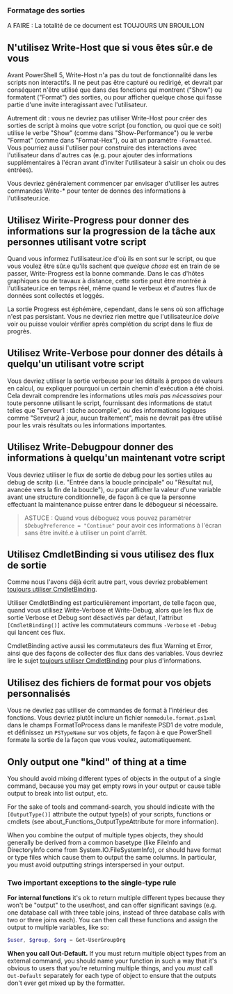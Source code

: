 ### Formatage des sorties

A FAIRE : La totalité de ce document est TOUJOURS UN BROUILLON

## N'utilisez Write-Host que si vous êtes sûr.e de vous

Avant PowerShell 5, Write-Host n'a pas du tout de fonctionnalité dans les scripts non interactifs. Il ne peut pas être capturé ou redirigé, et devrait par conséquent n'être utilisé que dans des fonctions qui montrent ("Show") ou formatent ("Format") des sorties, ou pour afficher quelque chose qui fasse partie d'une invite interagissant avec l'utilisateur.

Autrement dit : vous ne devriez pas utiliser Write-Host pour créer des sorties de script à moins que votre script (ou fonction, ou quoi que ce soit) utilise le verbe "Show" (comme dans "Show-Performance") ou le verbe "Format" (comme dans "Format-Hex"), ou ait un paramètre `-Formatted`. Vous pourriez aussi l'utiliser pour construire des interactions avec l'utilisateur dans d'autres cas (e.g. pour ajouter des informations supplémentaires à l'écran avant d'inviter l'utilisateur à saisir un choix ou des entrées).

Vous devriez généralement commencer par envisager d'utiliser les autres commandes Write-* pour tenter de donnes des informations à l'utilisateur.ice.

## Utilisez Wirite-Progress pour donner des informations sur la progression de la tâche aux personnes utilisant votre script

Quand vous informez l'utilisateur.ice d'où ils en sont sur le script, ou que vous voulez être sûr.e qu'ils sachent que _quelque chose_ est en train de se passer, Write-Progress est la bonne commande. Dans le cas d'hôtes graphiques ou de travaux à distance, cette sortie peut être montrée à l'utilisateur.ice en temps réel, même quand le verbeux et d'autres flux de données sont collectés et loggés.

La sortie Progress est éphémère, cependant, dans le sens où son affichage n'est pas persistant. Vous ne devriez rien mettre que l'utilisateur.ice _doive_ voir ou puisse vouloir vérifier après complétion du script dans le flux de progrès.

## Utilisez Write-Verbose pour donner des détails à quelqu'un utilisant votre script

Vous devriez utiliser la sortie verbeuse pour les détails à propos de valeurs en calcul, ou expliquer pourquoi un certain chemin d'exécution a été choisi. Cela devrait comprendre les informations utiles _mais pas nécessaires_ pour toute personne utilisant le script, fournissant des informations de statut telles que "Serveur1 : tâche accomplie", ou des informations logiques comme "Serveur2 à jour, aucun traitement", mais ne devrait pas être utilisé pour les vrais résultats ou les informations importantes.

## Utilisez Write-Debugpour donner des informations à quelqu'un maintenant votre script

Vous devriez utiliser le flux de sortie de debug pour les sorties utiles au debug de scritp (i.e. "Entrée dans la boucle principale" ou "Résultat nul, avancée vers la fin de la boucle"), ou pour afficher la valeur d'une variable avant une structure conditionnelle, de façon à ce que la personne effectuant la maintenance puisse entrer dans le débogueur si nécessaire.

> ASTUCE : Quand vous déboguez vous pouvez paramétrer `$DebugPreference = "Continue"` pour avoir ces informations à l'écran sans être invité.e à utiliser un point d'arrêt.

## Utilisez CmdletBinding si vous utilisez des flux de sortie

Comme nous l'avons déjà écrit autre part, vous devriez probablement [toujours utiliser CmdletBinding](../Style-Guide/Code-Layout-and-Formatting.md#always-start-with-cmdletbinding).

Utiliser CmdletBinding est particulièrement important, de telle façon que, quand vous utilisez Write-Verbose et Write-Debug, alors que les flux de sortie Verbose et Debug sont désactivés par défaut, l'attribut `[CmdletBinding()]` active les commutateurs communs `-Verbose` et `-Debug` qui lancent ces flux.

CmdletBinding active aussi les commutateurs des flux Warning et Error, ainsi que des façons de collecter des flux dans des variables. Vous devriez lire le sujet [toujours utiliser CmdletBinding](../Style-Guide/Code-Layout-and-Formatting.md#always-start-with-cmdletbinding) pour plus d'informations.

## Utilisez des fichiers de format pour vos objets personnalisés

Vous ne devriez pas utiliser de commandes de format à l'intérieur des fonctions. Vous devriez plutôt inclure un fichier `nommodule.format.ps1xml` dans le champs FormatToProcess dans le manifeste PSD1 de votre module, et définissez un `PSTypeName` sur vos objets, fe façon à e que PowerShell formate la sortie de la façon que vous voulez, automatiquement.

## Only output one "kind" of thing at a time

You should avoid mixing different types of objects in the output of a single command, because you may get empty rows in your output or cause table output to break into list output, etc.

For the sake of tools and command-search, you should indicate with the `[OutputType()]` attribute the output type(s) of your scripts, functions or cmdlets (see about_Functions_OutputTypeAttribute for more information).

When you combine the output of multiple types objects, they should generally be derived from a common basetype (like FileInfo and DirectoryInfo come from System.IO.FileSystemInfo), or should have format or type files which cause them to output the same columns. In particular, you must avoid outputting strings interspersed in your output.

### Two important exceptions to the single-type rule

**For internal functions** it's ok to return multiple different types because they won't be "output" to the user/host, and can offer significant savings (e.g. one database call with three table joins, instead of three database calls with two or three joins each).  You can then call these functions and assign the output to multiple variables, like so:

```PowerShell
$user, $group, $org = Get-UserGroupOrg
```

**When you call Out-Default.** If you must return multiple object types from an external command, you should name your function in such a way that it's obvious to users that you're returning multiple things, and you _must_ call `Out-Default` separately for each type of object to ensure that the outputs don't ever get mixed up by the formatter.
